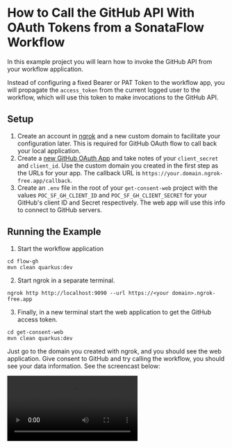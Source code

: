 # How to Call the GitHub API With OAuth Tokens from a SonataFlow Workflow

In this example project you will learn how to invoke the GitHub API from your workflow application. 

Instead of configuring a fixed Bearer or PAT Token to the workflow app, you will propagate the `access_token` from the current logged user to the workflow, which will use this token to make invocations to the GitHub API.

## Setup

1. Create an account in [ngrok](https://ngrok.com/docs/getting-started/) and a new custom domain to facilitate your configuration later. This is required for GitHub OAuth flow to call back your local application.
2. Create a [new GitHub OAuth App](https://docs.github.com/en/apps/oauth-apps/building-oauth-apps/creating-an-oauth-app) and take notes of your `client_secret` and `client_id`. Use the custom domain you created in the first step as the URLs for your app. The callback URL is `https://your.domain.ngrok-free.app/callback`.
3. Create an `.env` file in the root of your `get-consent-web` project with the values `POC_SF_GH_CLIENT_ID` and `POC_SF_GH_CLIENT_SECRET` for your GitHub's client ID and Secret respectively. The web app will use this info to connect to GitHub servers.

## Running the Example

1. Start the workflow application

```shell
cd flow-gh
mvn clean quarkus:dev
```

2. Start ngrok in a separate terminal.

```shell
ngrok http http://localhost:9090 --url https://<your domain>.ngrok-free.app
```

3. Finally, in a new terminal start the web application to get the GitHub access token.

```shell
cd get-consent-web
mvn clean quarkus:dev
```

Just go to the domain you created with ngrok, and you should see the web application. Give consent to GitHub and try calling the workflow, you should see your data information. See the screencast below:

<video src="https://github.com/ricardozanini/poc-sonataflow-gh-oauth/raw/refs/heads/main/docs/demo-screencast.mov"></video>